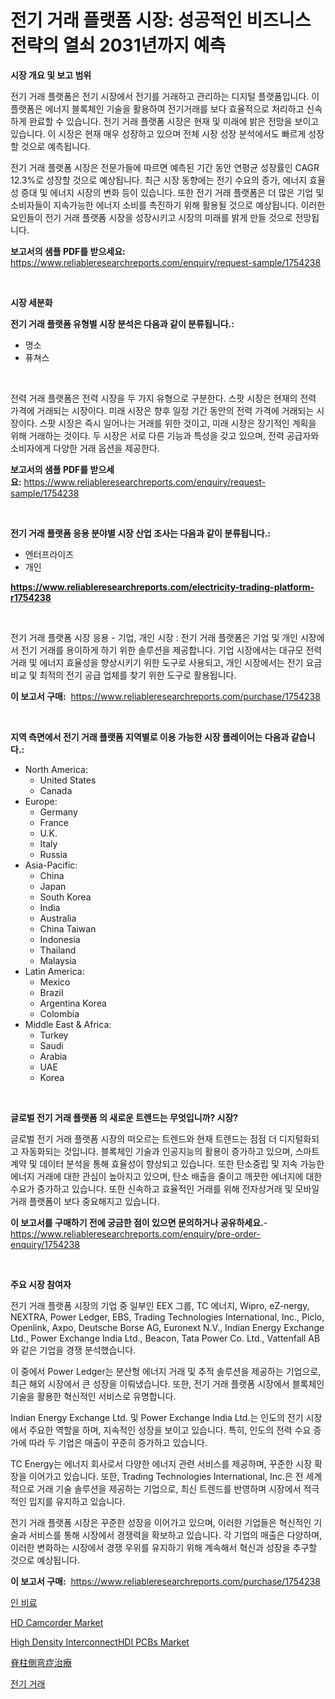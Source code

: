 <p><h1>전기 거래 플랫폼 시장: 성공적인 비즈니스 전략의 열쇠 2031년까지 예측</h1></p><p><strong>시장 개요 및 보고 범위</strong></p>
<p><p>전기 거래 플랫폼은 전기 시장에서 전기를 거래하고 관리하는 디지털 플랫폼입니다. 이 플랫폼은 에너지 블록체인 기술을 활용하여 전기거래를 보다 효율적으로 처리하고 신속하게 완료할 수 있습니다. 전기 거래 플랫폼 시장은 현재 및 미래에 밝은 전망을 보이고 있습니다. 이 시장은 현재 매우 성장하고 있으며 전체 시장 성장 분석에서도 빠르게 성장할 것으로 예측됩니다. </p><p>전기 거래 플랫폼 시장은 전문가들에 따르면 예측된 기간 동안 연평균 성장률인 CAGR 12.3%로 성장할 것으로 예상됩니다. 최근 시장 동향에는 전기 수요의 증가, 에너지 효율성 증대 및 에너지 시장의 변화 등이 있습니다. 또한 전기 거래 플랫폼은 더 많은 기업 및 소비자들이 지속가능한 에너지 소비를 촉진하기 위해 활용될 것으로 예상됩니다. 이러한 요인들이 전기 거래 플랫폼 시장을 성장시키고 시장의 미래를 밝게 만들 것으로 전망됩니다.</p></p>
<p><strong>보고서의 샘플 PDF를 받으세요:</strong> <a href="https://www.reliableresearchreports.com/enquiry/request-sample/1754238">https://www.reliableresearchreports.com/enquiry/request-sample/1754238</a></p>
<p>&nbsp;</p>
<p><strong>시장 세분화</strong></p>
<p><strong>전기 거래 플랫폼 유형별 시장 분석은 다음과 같이 분류됩니다.:</strong></p>
<p><ul><li>명소</li><li>퓨쳐스</li></ul></p>
<p>&nbsp;</p>
<p><p>전력 거래 플랫폼은 전력 시장을 두 가지 유형으로 구분한다. 스팟 시장은 현재의 전력 가격에 거래되는 시장이다. 미래 시장은 향후 일정 기간 동안의 전력 가격에 거래되는 시장이다. 스팟 시장은 즉시 일어나는 거래를 위한 것이고, 미래 시장은 장기적인 계획을 위해 거래하는 것이다. 두 시장은 서로 다른 기능과 특성을 갖고 있으며, 전력 공급자와 소비자에게 다양한 거래 옵션을 제공한다.</p></p>
<p><strong>보고서의 샘플 PDF를 받으세요:</strong>&nbsp;<a href="https://www.reliableresearchreports.com/enquiry/request-sample/1754238">https://www.reliableresearchreports.com/enquiry/request-sample/1754238</a></p>
<p>&nbsp;</p>
<p><strong> 전기 거래 플랫폼 응용 분야별 시장 산업 조사는 다음과 같이 분류됩니다.:</strong></p>
<p><ul><li>엔터프라이즈</li><li>개인</li></ul></p>
<p><strong><a href="https://www.reliableresearchreports.com/electricity-trading-platform-r1754238">https://www.reliableresearchreports.com/electricity-trading-platform-r1754238</a></strong></p>
<p>&nbsp;</p>
<p><p>전기 거래 플랫폼 시장 응용 - 기업, 개인 시장 : 전기 거래 플랫폼은 기업 및 개인 시장에서 전기 거래를 용이하게 하기 위한 솔루션을 제공합니다. 기업 시장에서는 대규모 전력 거래 및 에너지 효율성을 향상시키기 위한 도구로 사용되고, 개인 시장에서는 전기 요금 비교 및 최적의 전기 공급 업체를 찾기 위한 도구로 활용됩니다.</p></p>
<p><strong>이 보고서 구매:</strong>&nbsp; <a href="https://www.reliableresearchreports.com/purchase/1754238">https://www.reliableresearchreports.com/purchase/1754238</a></p>
<p>&nbsp;</p>
<p><strong>지역 측면에서 전기 거래 플랫폼 지역별로 이용 가능한 시장 플레이어는 다음과 같습니다.:</strong></p>
<p><ul>
    <li>
        North America:
        <ul>
            <li>United States</li>
            <li>Canada</li>
        </ul>
    </li>
    <li>
        Europe:
        <ul>
            <li>Germany</li>
            <li>France</li>
            <li>U.K.</li>
            <li>Italy</li>
            <li>Russia</li>
        </ul>
    </li>
    <li>
        Asia-Pacific:
        <ul>
            <li>China</li>
            <li>Japan</li>
            <li>South Korea</li>
            <li>India</li>
            <li>Australia</li>
            <li>China Taiwan</li>
            <li>Indonesia</li>
            <li>Thailand</li>
            <li>Malaysia</li>
        </ul>
    </li>
    <li>
        Latin America:
        <ul>
            <li>Mexico</li>
            <li>Brazil</li>
            <li>Argentina Korea</li>
            <li>Colombia</li>
        </ul>
    </li>
    <li>
        Middle East & Africa:
        <ul>
            <li>Turkey</li>
            <li>Saudi</li>
            <li>Arabia</li>
            <li>UAE</li>
            <li>Korea</li>
        </ul>
    </li>
    </ul></p>
<p>&nbsp;</p>
<p><strong>글로벌 전기 거래 플랫폼 의 새로운 트렌드는 무엇입니까? 시장?</strong></p>
<p><p>글로벌 전기 거래 플랫폼 시장의 떠오르는 트렌드와 현재 트렌드는 점점 더 디지털화되고 자동화되는 것입니다. 블록체인 기술과 인공지능의 활용이 증가하고 있으며, 스마트 계약 및 데이터 분석을 통해 효율성이 향상되고 있습니다. 또한 탄소중립 및 지속 가능한 에너지 거래에 대한 관심이 높아지고 있으며, 탄소 배출을 줄이고 깨끗한 에너지에 대한 수요가 증가하고 있습니다. 또한 신속하고 효율적인 거래를 위해 전자상거래 및 모바일 거래 플랫폼이 보다 중요해지고 있습니다.</p></p>
<p><strong>이 보고서를 구매하기 전에 궁금한 점이 있으면 문의하거나 공유하세요.</strong>- <a href="https://www.reliableresearchreports.com/enquiry/pre-order-enquiry/1754238">https://www.reliableresearchreports.com/enquiry/pre-order-enquiry/1754238</a></p>
<p>&nbsp;</p>
<p><strong>주요 시장 참여자</strong></p>
<p><p>전기 거래 플랫폼 시장의 기업 중 일부인 EEX 그룹, TC 에너지, Wipro, eZ-nergy, NEXTRA, Power Ledger, EBS, Trading Technologies International, Inc., Piclo, Openlink, Axpo, Deutsche Borse AG, Euronext N.V., Indian Energy Exchange Ltd., Power Exchange India Ltd., Beacon, Tata Power Co. Ltd., Vattenfall AB와 같은 기업을 경쟁 분석했습니다.</p><p>이 중에서 Power Ledger는 분산형 에너지 거래 및 추적 솔루션을 제공하는 기업으로, 최근 해외 시장에서 큰 성장을 이뤄냈습니다. 또한, 전기 거래 플랫폼 시장에서 블록체인 기술을 활용한 혁신적인 서비스로 유명합니다.</p><p>Indian Energy Exchange Ltd. 및 Power Exchange India Ltd.는 인도의 전기 시장에서 주요한 역할을 하며, 지속적인 성장을 보이고 있습니다. 특히, 인도의 전력 수요 증가에 따라 두 기업은 매출이 꾸준히 증가하고 있습니다.</p><p>TC Energy는 에너지 회사로서 다양한 에너지 관련 서비스를 제공하며, 꾸준한 시장 확장을 이어가고 있습니다. 또한, Trading Technologies International, Inc.은 전 세계적으로 거래 기술 솔루션을 제공하는 기업으로, 최신 트렌드를 반영하며 시장에서 적극적인 입지를 유지하고 있습니다.</p><p>전기 거래 플랫폼 시장은 꾸준한 성장을 이어가고 있으며, 이러한 기업들은 혁신적인 기술과 서비스를 통해 시장에서 경쟁력을 확보하고 있습니다. 각 기업의 매출은 다양하며, 이러한 변화하는 시장에서 경쟁 우위를 유지하기 위해 계속해서 혁신과 성장을 추구할 것으로 예상됩니다.</p></p>
<p><strong>이 보고서 구매:</strong>&nbsp;&nbsp;<a href="https://www.reliableresearchreports.com/purchase/1754238">https://www.reliableresearchreports.com/purchase/1754238</a></p>
<p><p><a href="https://github.com/BrettWeberrt8767765/Market-Research-Report-List-1/blob/main/438527725304.md">인 비료</a></p><p><a href="https://github.com/jerrycopelandthomaswsqd8q/Market-Research-Report-List-2/blob/main/hd-camcorder-market.md">HD Camcorder Market</a></p><p><a href="https://sulfuric-clavicle-d39.notion.site/High-Density-InterconnectHDI-PCBs-Market-Trends-and-Market-Analysis-forecasted-for-period-2024-2031-9a8cbd20c5234ea19d9b722c62a682a3">High Density InterconnectHDI PCBs Market</a></p><p><a href="https://github.com/hilmi-2a/Market-Research-Report-List-1/blob/main/677626127734.md">脊柱側弯症治療</a></p><p><a href="https://github.com/nuekbpymrrz5/Market-Research-Report-List-1/blob/main/881412625303.md">전기 거래</a></p></p>